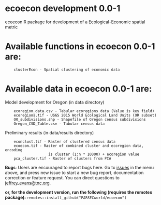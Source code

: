 # ecoecon development 0.0-1

ecoecon R package for development of a Ecological-Economic spatial metric  

# Available functions in ecoecon 0.0-1 are:

		clusterEcon - Spatial clustering of economic data

# Available data in ecoecon 0.0-1 are:
	
Model development for Oregon (in data directory)

		ecoregion_data.csv - Tabular ecoregions data (Value is key field) 
		ecoregions.tif - USGS 2015 World Ecological Land Units (OR subset)
		OR_subdivisions.shp - Shapefile of Oregon census subdivisions 
		Oregon_CSD_Table.csv - Tabular census data

Preliminary results (in data/results directory)

		econclust.tif - Raster of clustered census data
		ecoecon.tif - Raster of combined cluster and ecoregion data, encoding 
						is cluster (1:n * 10000) + ecoregion value		
		pca_cluster.tif - Raster of clusters from PCA
		
**Bugs**: Users are encouraged to report bugs here. Go to [issues](https://github.com/PARSECworld/ecoecon/issues) in the menu above, and press new issue to start a new bug report, documentation correction or feature request. You can direct questions to <jeffrey_evans@tnc.org>.

**or, for the development version, run the following (requires the remotes package):**
`remotes::install_github("PARSECworld/ecoecon")`
